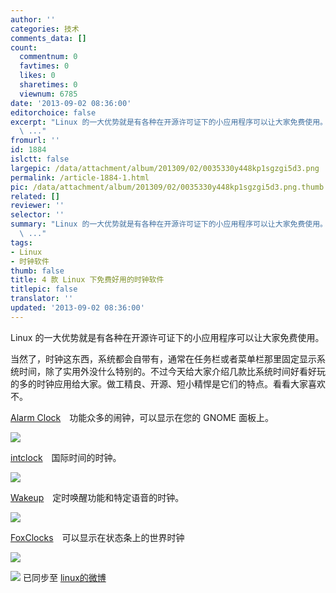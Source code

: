 ```yaml
---
author: ''
categories: 技术
comments_data: []
count:
  commentnum: 0
  favtimes: 0
  likes: 0
  sharetimes: 0
  viewnum: 6785
date: '2013-09-02 08:36:00'
editorchoice: false
excerpt: "Linux 的一大优势就是有各种在开源许可证下的小应用程序可以让大家免费使用。\r\n当然了，时钟这东西，系统都会自带有，通常在任务栏或者菜单栏那里固定显示系统时间，除了实用外没什么特别的。不过今天给大家介绍几款
  \ ..."
fromurl: ''
id: 1884
islctt: false
largepic: /data/attachment/album/201309/02/0035330y448kp1sgzgi5d3.png
permalink: /article-1884-1.html
pic: /data/attachment/album/201309/02/0035330y448kp1sgzgi5d3.png.thumb.jpg
related: []
reviewer: ''
selector: ''
summary: "Linux 的一大优势就是有各种在开源许可证下的小应用程序可以让大家免费使用。\r\n当然了，时钟这东西，系统都会自带有，通常在任务栏或者菜单栏那里固定显示系统时间，除了实用外没什么特别的。不过今天给大家介绍几款
  \ ..."
tags:
- Linux
- 时钟软件
thumb: false
title: 4 款 Linux 下免费好用的时钟软件
titlepic: false
translator: ''
updated: '2013-09-02 08:36:00'
---
```


Linux 的一大优势就是有各种在开源许可证下的小应用程序可以让大家免费使用。


当然了，时钟这东西，系统都会自带有，通常在任务栏或者菜单栏那里固定显示系统时间，除了实用外没什么特别的。不过今天给大家介绍几款比系统时间好看好玩的多的时钟应用给大家。做工精良、开源、短小精悍是它们的特点。看看大家喜欢不。


[Alarm Clock](http://alarm-clock.pseudoberries.com/)　功能众多的闹钟，可以显示在您的 GNOME 面板上。


![](/data/attachment/album/201309/02/0035330y448kp1sgzgi5d3.png)


[intclock](http://users.skynet.be/Peter.Verthez/projects/intclock/)　国际时间的时钟。


![](/data/attachment/album/201309/02/00363225fh20s8x14r756j.png)


[Wakeup](https://launchpad.net/wakeup)　定时唤醒功能和特定语音的时钟。


![](/data/attachment/album/201309/02/003756nsssyn8qxzyi5axr.png)


[FoxClocks](http://www.stemhaus.com/firefox/foxclocks/)　可以显示在状态条上的世界时钟


![](/data/attachment/album/201309/02/0041314go999qszf929tbz.png)


![](https://img.linux.net.cn/xwb/images/bgimg/icon_logo.png) 已同步至 [linux的微博](http://weibo.com/1772191555/A7yipCXos)